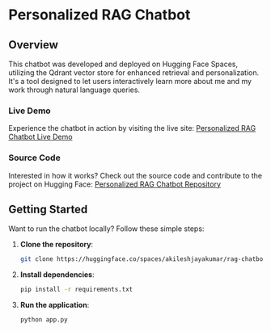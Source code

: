 # Personalized RAG Chatbot

## Overview

This chatbot was developed and deployed on Hugging Face Spaces, utilizing the Qdrant vector store for enhanced retrieval and personalization. It's a tool designed to let users interactively learn more about me and my work through natural language queries.

### Live Demo

Experience the chatbot in action by visiting the live site: [Personalized RAG Chatbot Live Demo](https://huggingface.co/spaces/akileshjayakumar/rag-chatbot)

### Source Code

Interested in how it works? Check out the source code and contribute to the project on Hugging Face: [Personalized RAG Chatbot Repository](https://huggingface.co/spaces/akileshjayakumar/rag-chatbot/tree/main)

## Getting Started

Want to run the chatbot locally? Follow these simple steps:

1. **Clone the repository**:
   ```bash
   git clone https://huggingface.co/spaces/akileshjayakumar/rag-chatbot
   ```

2. **Install dependencies**:
   ```bash
   pip install -r requirements.txt
   ```

3. **Run the application**:
   ```bash
   python app.py
   ```

